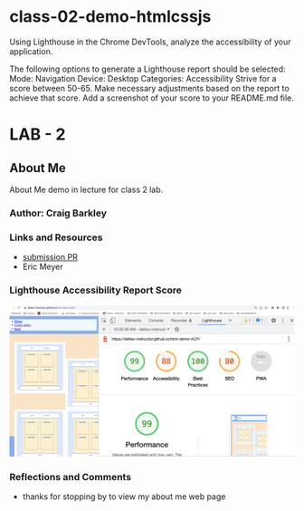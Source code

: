 # class-02-demo-htmlcssjs




Using Lighthouse in the Chrome DevTools, analyze the accessibility of your application.

The following options to generate a Lighthouse report should be selected:
Mode: Navigation
Device: Desktop
Categories: Accessibility
Strive for a score between 50-65. Make necessary adjustments based on the report to achieve that score.
Add a screenshot of your score to your README.md file.


# LAB - 2

## About Me

About Me demo in lecture for class 2 lab.

### Author: Craig Barkley

### Links and Resources

* [submission PR](http://xyz.com)
* Eric Meyer

### Lighthouse Accessibility Report Score

![Light House Acessibilty](images/lighthouse-results.png)

### Reflections and Comments

* thanks for stopping by to view my about me web page
